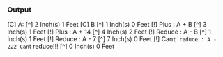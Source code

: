 ### Output

[C] A:
[^] 2 Inch(s) 1 Feet
[C] B
[^] 1 Inch(s) 0 Feet
[!] Plus   : A + B
[^] 3 Inch(s) 1 Feet
[!] Plus   : A + 14
[^] 4 Inch(s) 2 Feet
[!] Reduce : A - B
[^] 1 Inch(s) 1 Feet
[!] Reduce : A - 7
[^] 7 Inch(s) 0 Feet
[!] Can`t reduce : A - 222
Can`t reduce!!!
[^] 0 Inch(s) 0 Feet
